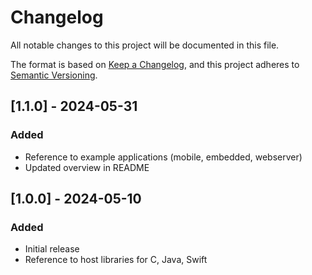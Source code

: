 <!--
SPDX-FileCopyrightText: Copyright (c) 2024 Infineon Technologies AG
SPDX-License-Identifier: MIT
-->

# Changelog

All notable changes to this project will be documented in this file.

The format is based on [Keep a Changelog](https://keepachangelog.com/en/1.0.0/),
and this project adheres to [Semantic Versioning](https://semver.org/spec/v2.0.0.html).

## [1.1.0] - 2024-05-31

### Added

- Reference to example applications (mobile, embedded, webserver)
- Updated overview in README

## [1.0.0] - 2024-05-10

### Added

- Initial release
- Reference to host libraries for C, Java, Swift
